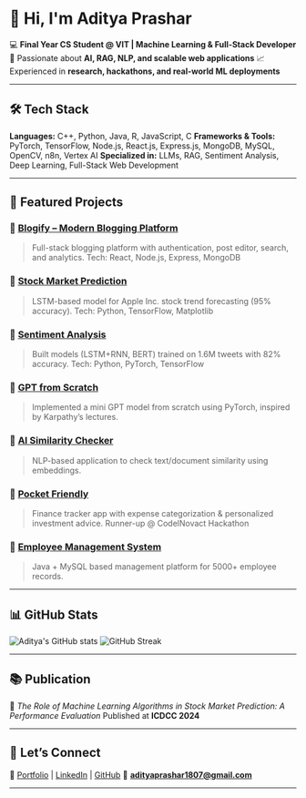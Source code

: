 # 👋 Hi, I'm Aditya Prashar

💻 **Final Year CS Student @ VIT | Machine Learning & Full-Stack Developer**
🚀 Passionate about **AI, RAG, NLP, and scalable web applications**
📈 Experienced in **research, hackathons, and real-world ML deployments**

---

## 🛠 Tech Stack

**Languages:** C++, Python, Java, R, JavaScript, C
**Frameworks & Tools:** PyTorch, TensorFlow, Node.js, React.js, Express.js, MongoDB, MySQL, OpenCV, n8n, Vertex AI
**Specialized in:** LLMs, RAG, Sentiment Analysis, Deep Learning, Full-Stack Web Development

---

## 📌 Featured Projects

### 🔹 [Blogify – Modern Blogging Platform](https://github.com/aditya-prashar-1/Blogging-platform)

> Full-stack blogging platform with authentication, post editor, search, and analytics.
> Tech: React, Node.js, Express, MongoDB

### 🔹 [Stock Market Prediction](https://github.com/aditya-prashar-1)

> LSTM-based model for Apple Inc. stock trend forecasting (95% accuracy).
> Tech: Python, TensorFlow, Matplotlib

### 🔹 [Sentiment Analysis](https://github.com/aditya-prashar-1/Ml-model-for-sentiment-analysis)

> Built models (LSTM+RNN, BERT) trained on 1.6M tweets with 82% accuracy.
> Tech: Python, PyTorch, TensorFlow

### 🔹 [GPT from Scratch](https://github.com/aditya-prashar-1/Chatgpt)

> Implemented a mini GPT model from scratch using PyTorch, inspired by Karpathy’s lectures.

### 🔹 [AI Similarity Checker](#) 

> NLP-based application to check text/document similarity using embeddings.

### 🔹 [Pocket Friendly](https://github.com/aditya-prashar-1/pocket-friendly)

> Finance tracker app with expense categorization & personalized investment advice.
> Runner-up @ CodelNovact Hackathon

### 🔹 [Employee Management System](https://github.com/aditya-prashar-1/employee-managment-system)

> Java + MySQL based management platform for 5000+ employee records.

---

## 📊 GitHub Stats

![Aditya's GitHub stats](https://github-readme-stats.vercel.app/api?username=aditya-prashar-1\&show_icons=true\&theme=radical)
![GitHub Streak](https://github-readme-streak-stats.herokuapp.com/?user=aditya-prashar-1\&theme=radical)

---

## 📚 Publication

📄 *The Role of Machine Learning Algorithms in Stock Market Prediction: A Performance Evaluation*
Published at **ICDCC 2024**&#x20;

---

## 🤝 Let’s Connect

🔗 [Portfolio](https://aditya-prashar-1.github.io/portfolio-/) | [LinkedIn](https://www.linkedin.com/in/aditya-prashar-b29649268/) | [GitHub](https://github.com/aditya-prashar-1)
📧 **[adityaprashar1807@gmail.com](mailto:adityaprashar1807@gmail.com)**

---
